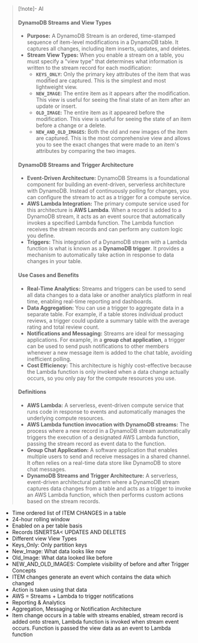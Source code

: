 > [!note]- AI
> #### DynamoDB Streams and View Types
> - **Purpose:** A DynamoDB Stream is an ordered, time-stamped sequence of item-level modifications in a DynamoDB table. It captures all changes, including item inserts, updates, and deletes.
> - **Stream View Types:** When you enable a stream on a table, you must specify a "view type" that determines what information is written to the stream record for each modification:
>     - **`KEYS_ONLY`:** Only the primary key attributes of the item that was modified are captured. This is the simplest and most lightweight view.
>     - **`NEW_IMAGE`:** The entire item as it appears after the modification. This view is useful for seeing the final state of an item after an update or insert.
>     - **`OLD_IMAGE`:** The entire item as it appeared before the modification. This view is useful for seeing the state of an item before a change or a delete.
>     - **`NEW_AND_OLD_IMAGES`:** Both the old and new images of the item are captured. This is the most comprehensive view and allows you to see the exact changes that were made to an item's attributes by comparing the two images.
> #### DynamoDB Streams and Trigger Architecture
> - **Event-Driven Architecture:** DynamoDB Streams is a foundational component for building an event-driven, serverless architecture with DynamoDB. Instead of continuously polling for changes, you can configure the stream to act as a trigger for a compute service.
> - **AWS Lambda Integration:** The primary compute service used for this architecture is **AWS Lambda**. When a record is added to a DynamoDB stream, it acts as an event source that automatically invokes a specified Lambda function. The Lambda function receives the stream records and can perform any custom logic you define.
> - **Triggers:** This integration of a DynamoDB stream with a Lambda function is what is known as a **DynamoDB trigger**. It provides a mechanism to automatically take action in response to data changes in your table.
> #### Use Cases and Benefits
> - **Real-Time Analytics:** Streams and triggers can be used to send all data changes to a data lake or another analytics platform in real time, enabling real-time reporting and dashboards.
> - **Data Aggregation:** You can use a trigger to aggregate data in a separate table. For example, if a table stores individual product reviews, a trigger could update a summary table with the average rating and total review count.
> - **Notifications and Messaging:** Streams are ideal for messaging applications. For example, in a **group chat application**, a trigger can be used to send push notifications to other members whenever a new message item is added to the chat table, avoiding inefficient polling.
> - **Cost Efficiency:** This architecture is highly cost-effective because the Lambda function is only invoked when a data change actually occurs, so you only pay for the compute resources you use.
> #### Definitions
> - **AWS Lambda:** A serverless, event-driven compute service that runs code in response to events and automatically manages the underlying compute resources.
> - **AWS Lambda function invocation with DynamoDB streams:** The process where a new record in a DynamoDB stream automatically triggers the execution of a designated AWS Lambda function, passing the stream record as event data to the function.
> - **Group Chat Application:** A software application that enables multiple users to send and receive messages in a shared channel. It often relies on a real-time data store like DynamoDB to store chat messages.
> - **DynamoDB Streams and Trigger Architecture:** A serverless, event-driven architectural pattern where a DynamoDB stream captures data changes from a table and acts as a trigger to invoke an AWS Lambda function, which then performs custom actions based on the stream records.

- Time ordered list of ITEM CHANGES in a table
- 24-hour rolling window
- Enabled on a per table basis
- Records ISNERTSA< UPDATES AND DELETES
- Different view
View Types
- Keys_Only: Only partition keys
- New_Image: What data looks like now
- Old_Image: What data looked like before
- NEW_AND_OLD_IMAGES: Complete visibility of before and after
Trigger Concepts
- ITEM changes generate an event which contains the data which changed
- Action is taken using that data
- AWS = Streams + Lambda to trigger notifications
- Reporting & Analytics
- Aggregation, Messaging or Notification
Architecture
- Item change occurs in a table with streams enabled, stream record is added onto stream, Lambda function is invoked when stream event occurs. Function is passed the view data as an event to Lambda function